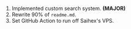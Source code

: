 1. Implemented custom search system. **(MAJOR)**
2. Rewrite 90% of `readme.md`.
3. Set GitHub Action to run off Saihex's VPS.